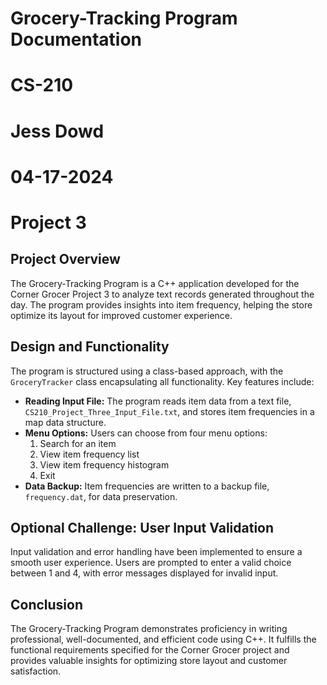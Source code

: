 


# Grocery-Tracking Program Documentation
# CS-210
# Jess Dowd
# 04-17-2024
# Project 3


## Project Overview

The Grocery-Tracking Program is a C++ application developed for the Corner Grocer Project 3 to analyze text records generated throughout the day. The program provides insights into item frequency, helping the store optimize its layout for improved customer experience.

## Design and Functionality

The program is structured using a class-based approach, with the `GroceryTracker` class encapsulating all functionality. Key features include:

- **Reading Input File:** The program reads item data from a text file, `CS210_Project_Three_Input_File.txt`, and stores item frequencies in a map data structure.
- **Menu Options:** Users can choose from four menu options:
  1. Search for an item
  2. View item frequency list
  3. View item frequency histogram
  4. Exit
- **Data Backup:** Item frequencies are written to a backup file, `frequency.dat`, for data preservation.

## Optional Challenge: User Input Validation

Input validation and error handling have been implemented to ensure a smooth user experience. Users are prompted to enter a valid choice between 1 and 4, with error messages displayed for invalid input.

## Conclusion

The Grocery-Tracking Program demonstrates proficiency in writing professional, well-documented, and efficient code using C++. It fulfills the functional requirements specified for the Corner Grocer project and provides valuable insights for optimizing store layout and customer satisfaction.

